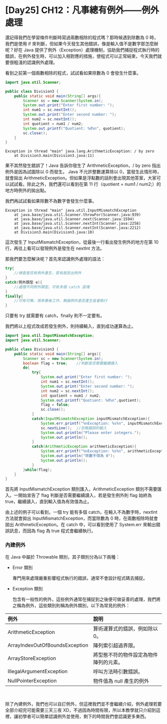 # [Day25] CH12：凡事總有例外——例外處理

還記得我們在學習條件判斷時寫過兩數相除的程式嗎？那時候遇到除數為 0 時，我們是使用 if 來判斷，但如果今天發生其他錯誤，像是輸入值不是數字那怎麼辦呢？好在 Java 提供了例外（Exception）處理機制，協助我們捕捉程式執行時的錯誤，在例外發生時，可以加入相對應的措施，使程式可以正常結束，今天我們就要很粗淺的認識例外處理。

看到之前第一個兩數相除的程式，試試看如果除數為 0 會發生什麼事。

```java
import java.util.Scanner;

public class Division3 {
    public static void main(String[] args){
        Scanner sc = new Scanner(System.in);
        System.out.print("Enter first number: ");
        int num1 = sc.nextInt();
        System.out.print("Enter second number: ");
        int num2 = sc.nextInt();
        int quotient = num1 / num2;
        System.out.printf("Quotient: %d%n", quotient);
        sc.close();
    }
}
```

    Exception in thread "main" java.lang.ArithmeticException: / by zero
        at Division3.main(Division3.java:11)

果不其然發生錯誤了！Java 告訴你發生了 ArithmeticException，/ by zero 指出例外是因為試圖除以 0 而發生。 Java 不允許整數運算除以 0，當發生此情形時，就會拋出 ArithmeticException。但如果是浮點數的話則會出現其他答案，大家可以試試看。除此之外，我們還可以看到在第 11 行（quotient = num1 / num2;）的地方時例外的拋出點。

我們再試試看如果除數不為數字會發生什麼事。

    Exception in thread "main" java.util.InputMismatchException
        at java.base/java.util.Scanner.throwFor(Scanner.java:939)
        at java.base/java.util.Scanner.next(Scanner.java:1594)
        at java.base/java.util.Scanner.nextInt(Scanner.java:2258)
        at java.base/java.util.Scanner.nextInt(Scanner.java:2212)
        at Division3.main(Division3.java:10)

這次發生了 InputMismatchException，從最後一行看出發生例外的地方在第 10 行，再往上看可以發現例外是發生在 nextInt 方法。

那我們要怎麼解決呢？首先來認識例外處理的語法：

```java
try{
    //檢查是否有例外產生，若有就丟出例外
}
catch(例外類型 e){
    //處理不同例外類型，可有多個 catch 區塊
}
finally{
    //可有可無，用來善後工作，無論例外是否產生皆會執行
}
```

只要有 try 就需要有 catch，finally 則不一定要有。

我們將以上程式改成若發生例外，則持續輸入，直到成功運算為止。

```java
import java.util.InputMismatchException;
import java.util.Scanner;

public class Division3 {
    public static void main(String[] args){
        Scanner sc = new Scanner(System.in);
        boolean flag = true;    //判斷是否需要繼續讀入
        do{
            try{
                System.out.print("Enter first number: ");
                int num1 = sc.nextInt();
                System.out.print("Enter second number: ");
                int num2 = sc.nextInt();
                int quotient = num1 / num2;
                System.out.printf("Quotient: %d%n",quotient);
                flag = false;
                sc.close();
            }
            catch(InputMismatchException inputMismatchException){
                System.err.printf("%nException: %s%n", inputMismatchException);
                sc.nextLine();  //忽略錯誤的輸入
                System.out.println("Please enter integers.");
                System.out.println();
            }
            catch(ArithmeticException arithmeticException){
                System.err.printf("%nException: %s%n", arithmeticException);
                System.out.println("除數不得為 0");
                System.out.println();
            }
        }while(flag);
    }
}
```

首先將 InputMismatchException 類別匯入，ArithmeticException 類別不需要匯入。一開始宣告了 flag 判斷是否需要繼續讀入，若是發生例外則 flag 始終為 true，繼續讀入，直到輸入值為有效值為止。

由上述的例子可以看到，一個 try 能有多個 catch，在輸入不為數字時，nextInt 方法就會拋出 InputMismatchException，而當除數為 0 時，在兩數相除時就會拋出 ArithmeticException。在 catch 中，可以看到使用了 System.err 來輸出錯誤訊息，而因為 flag 為 true 程式會繼續執行。

### 內建例外

在 Java 中屬於 Throwable 類別，其子類別分為以下兩種：

- Error 類別

  專門用來處理嚴重影響程式執行的錯誤，通常不會設計程式碼去捕捉。

- Exception 類別

  包含有一般性的例外，這些例外通常在捕捉到之後便可做妥善的處理，我們將之稱為例外，這些類別則稱為例外類別，以下為常見的例外：

| 例外                           | 說明                                   |
| :----------------------------- | :------------------------------------- |
| ArithmeticException            | 算術運算式的錯誤，例如除以 0。         |
| ArrayIndexOutOfBoundsException | 陣列索引超過界限。                     |
| ArrayStoreException            | 將型態不符的物件設定為物件陣列的元素。 |
| IllegalArgumentException       | 呼叫方法時引數錯誤。                   |
| NullPointerException           | 物件值為 null 產生的例外               |

<br>

除了內建例外，我們也可以自訂例外，但這裡我們並不會繼續介紹，例外處理若要全部介紹完可能需要三天三夜 XD，不過因為時間有限，所以本教學就只介紹到這裡，讓初學者可以簡單認識例外並使用，剩下的時間我們會認識更多東西。
